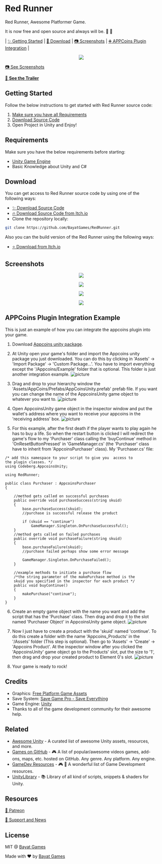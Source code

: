 # Red Runner

Red Runner, Awesome Platformer Game.

It is now free and open source and always will be. :clap: :tada:

| [:sparkles: Getting Started](#getting-started) | [:rocket: Download](#download) | [:camera: Screenshots](#screenshots) | [:heavy_plus_sign: APPCoins Plugin Integration](#appcoins) |
<p align="center">
  <img src="https://img.itch.zone/aW1hZ2UvMTU4NTg4LzcyNzg3Mi5wbmc=/original/AU5pWY.png" />
</p>

[:camera: See Screenshots](#screenshots)

[:movie_camera: **See the Trailer**](https://youtu.be/MO2yJhgtMes)

## Getting Started

Follow the below instructions to get started with Red Runner source code:

1. [Make sure you have all Requirements](#requirements)
2. [Download Source Code](#download)
3. Open Project in Unity and Enjoy!

## Requirements

Make sure you have the below requirements before starting:

- [Unity Game Engine](https://unity3d.com)
- Basic Knowledge about Unity and C#

## Download

You can get access to Red Runner source code by using one of the following ways:

- [:sparkles: Download Source Code](https://github.com/BayatGames/RedRunner/archive/master.zip)
- [:fire: Download Source Code from Itch.io](https://bayat.itch.io/red-runner)
- Clone the repository locally:

```bash
git clone https://github.com/BayatGames/RedRunner.git
```

Also you can the build version of the Red Runner using the following ways:

- [:star: Download from Itch.io](https://bayat.itch.io/red-runner)

## Screenshots

<p align="center">
  <img src="https://img.itch.zone/aW1hZ2UvMTU4NTg4LzczMjc2NS5wbmc=/original/HipFLL.png" />
</p>

<p align="center">
  <img src="https://img.itch.zone/aW1hZ2UvMTU4NTg4LzczMjc2MC5wbmc=/original/mb636l.png" />
</p>

<p align="center">
  <img src="https://img.itch.zone/aW1hZ2UvMTU4NTg4LzczMjc2OS5wbmc=/original/UyNp4U.png" />
</p>

<p align="center">
  <img src="https://img.itch.zone/aW1hZ2UvMTU4NTg4LzczMjc3My5wbmc=/original/RAoMpO.png" />
</p>

## APPCoins Plugin Integration Example
This is just an example of how you can integrate the appcoins plugin into your game.
1. Download [Appcoins unity package](https://github.com/AppStoreFoundation/AppcoinsUnityPlugin/blob/develop/AppCoins_Unity_Package.unitypackage).
2. At Unity open your game's folder and import the Appcoins unity package you just downloaded. You can do this by clicking in 'Assets' -> 'Import Package' -> 'Custom Package...'. You have to import everything except the '/Appcoins/Example' folder that is optional. This folder is just another integration example.
![picture](Screenshots/Appcoins_Integration_2.gif)

3. Drag and drop to your hierarchy window the 'Assets/AppCoins/Prefabs/AppCoinsUnity.prefab' prefab file. If you want you can change the name of the AppcoinsUnity game object to whatever you want to.
![picture](Screenshots/Appcoins_Integration_3.gif)

4. Open AppcoinsUnity game object in the inspector window and put the wallet's address where you want to receive your appcoins in the 'receiving address' box.
![picture](Screenshots/Appcoins_Integration_4.gif)

5. For this example, after the first death if the player wants to play again he has to buy a life. So when the restart button is clicked I will redirect the game's flow to my 'Purchaser' class calling the 'buyContinue' method in 'OnResetButtonPressed' in 'GameManager.cs' (the 'Purchaser' class have to inherit from 'AppcoinsPurchaser' class). My 'Purchaser.cs' file:

```
/* add this namespace to your script to give you  access to
the plugin classes. */
using Codeberg.AppcoinsUnity;

using RedRunner;

public class Purchaser : AppcoinsPurchaser
{

    //method gets called on successful purchases
    public override void purchaseSuccess(string skuid)
    {
        base.purchaseSuccess(skuid);
        //purchase is successful release the product

        if (skuid == "continue")
            GameManager.Singleton.OnPurchaseSuccessful();
    }
    //method gets called on failed purchases
    public override void purchaseFailure(string skuid)
    {
        base.purchaseFailure(skuid);
        //purchase failed perhaps show some error message

        GameManager.Singleton.OnPurchaseFailed();
    }

    //example methods to initiate a purchase flow
    /*the string parameter of the makePurchase method is the
    skuid you specified in the inspector for each product */
    public void buyContinue()
    {
        makePurchase("continue");
    }
}
```

6. Create an empty game object with the name you want and add the script that has the 'Purchase' class. Then drag and drop it to the slot named 'Purchaser Object' in AppcoinsUnity game object.
![picture](Screenshots/Appcoins_Integration_6.gif)

7. Now I just have to create a product with the 'skuid' named 'continue'. To do this create a folder with the name 'Appcoins_Products' in the '/Assets' folder (This step is optional).
Then go to 'Assets' -> 'Create' -> 'Appcoins Product'. At the inspector window after you clicked the 'AppcoinsUnity' game object go to the Products' slot, put the size to '1', then drag and drop your created product to Element 0's slot.
![picture](Screenshots/Appcoins_Integration_7.gif)

8. Your game is ready to rock!

## Credits

- Graphics: [Free Platform Game Assets](https://bayat.itch.io/platform-game-assets)
- Save System: [Save Game Pro - Save Everything](https://bayat.itch.io/save-game-pro-save-everything)
- Game Engine: [Unity](https://unity3d.com/)
- Thanks to all of the game development community for their awesome help.

## Related

- [Awesome Unity](https://github.com/RyanNielson/awesome-unity) - A curated list of awesome Unity assets, resources, and more.
- [Games on GitHub](https://github.com/leereilly/games/) - 🎮 A list of popular/awesome videos games, add-ons, maps, etc. hosted on GitHub. Any genre. Any platform. Any engine.
- [GameDev Resources](https://github.com/Kavex/GameDev-Resources) - 🎮 🎲 A wonderful list of Game Development resources.
- [UnityLibrary](https://github.com/UnityCommunity/UnityLibrary) - 📚 Library of all kind of scripts, snippets & shaders for Unity.

## Resources

[:rocket: Patreon](https://www.patreon.com/BayatGames)

[:newspaper: Support and News](https://github.com/BayatGames/Support)

## License

MIT @ [Bayat Games](https://github.com/BayatGames)

Made with :heart: by [Bayat Games](https://github.com/BayatGames)
